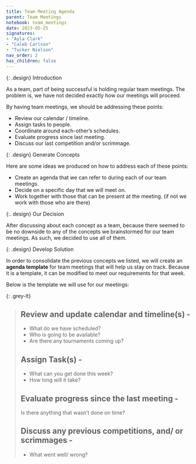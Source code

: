 ```yaml
---
title: Team Meeting Agenda
parent: Team Meetings
notebook: team_meetings
date: 2023-05-25
signatures:
- "Ayla Clark"
- "Caleb Carlson"
- "Tucker Nielson"
nav_order: 2
has_children: false
---
```


{: .design}
Introduction 

As a team, part of being successful is holding regular team meetings. The problem is, we have not decided exactly how our meetings will proceed. ​

By having team meetings, we should be addressing these points:​

* Review our calendar / timeline.​
* Assign tasks to people.​
* Coordinate around each-other’s schedules.​
* Evaluate progress since last meeting.​
* Discuss our last competition and/or scrimmage.​

{: .design}
Generate Concepts 

Here are some ideas we produced on how to address each of these points:

* Create an agenda that we can refer to during each of our team meetings.​
* Decide on a specific day that we will meet on.​
* Work together with those that can be present at the meeting. (if not we work with those who are there) 

{:. design}
Our Decision

After discussing about each concept as a team, because there seemed to be no downside to any of the concepts we brainstormed for our team meetings. As such, we decided to use all of them. 

{: .design}
Develop Solution

In order to consolidate the previous concepts we listed, we will create an **agenda template** for team meetings that will help us stay on track. Because it is a template, it can be modified to meet our requirements for that week.​

Below is the template we will use for our meetings:

{: .grey-lt}
> ## Review and update calendar and timeline(s) -
> 
> * What do we have scheduled?
> * Who is going to be available?
> * Are there any tournaments coming up?
> 
> ## Assign Task(s) -
> 
> * What can you get done this week?
> * How long will it take?
> 
> ## Evaluate progress since the last meeting -
> 
> Is there anything that wasn’t done on time?
> 
> ## Discuss any previous competitions, and/ or scrimmages -
> 
> * What went well/ wrong?